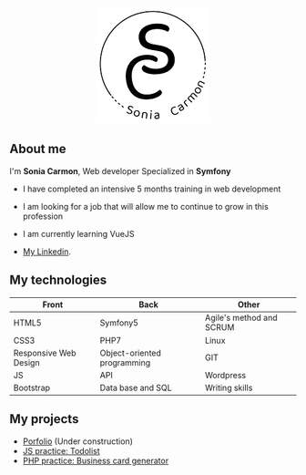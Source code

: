 <p align="center">
  <img src="https://github.com/SoniaCa/SoniaCa/blob/main/logogit.png">
</p>

## About me
I'm **Sonia Carmon**, Web developer Specialized in **Symfony**

* I have completed an intensive 5 months training in web development 

* I am looking for a job that will allow me to continue to grow in this profession

* I am currently learning VueJS

* [My Linkedin](https://www.linkedin.com/in/soniacarmon/ "My Linkedin").



## My technologies


| Front      |     Back    |   Other |
| ------------- | ------------- | --------- |
| HTML5     |        Symfony5        |      Agile's method and SCRUM |
| CSS3       |        PHP7        |      Linux |
| Responsive Web Design     |        Object-oriented programming        |      GIT |
| JS     |        API        |      Wordpress |
| Bootstrap     |        Data base and SQL        |      Writing skills |



## My projects

* [Porfolio](https://github.com/SoniaCa/Portfolio "My porfolio") (Under construction)
* [JS practice: Todolist](https://github.com/SoniaCa/Todo-JS "Todolist") 
* [PHP practice: Business card generator](https://github.com/SoniaCa/Profil-Card "Business card generator")
